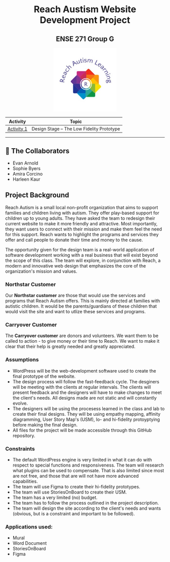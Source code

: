 <h1 align="center">Reach Austism Website Development Project</h1>
<h2 align="center">ENSE 271 Group G</h2>

<p align="center"> <img src="https://github.com/skyehawk023/ENSE-271-Group-G-Reach-Autism-Site/blob/main/Assets/Reach-autism-modified.png" alt="Reach Autism Logo" width="200" />
  

<div align="center">

| **Activity** | **Topic** |
|--------------|----------------------------------------------|
| [Activity 1](https://github.com/skyehawk023/ENSE-271-Group-G-Reach-Autism-Site/tree/main/Artifacts) | Design Stage – The Low Fidelity Prototype |

</div>

---

## 👥 The Collaborators

- Evan Arnold  
- Sophie Byers  
- Amira Corcino  
- Harleen Kaur


<div>
  <h2>Project Background</h2>
  <p> 
  Reach Autism is a small local non-profit organization that aims to support families and children living with autism. They offer play-based support for children up to young adults. They have asked the team to redesign their current website to make it more friendly and attractive. Most importantly, they want users to connect with their mission and make them feel the need for this support. Reach wants to highlight the programs and services they offer and call people to donate their time and money to the cause. 
  </p>
  <p>
  The opportunity given for the design team is a real-world application of software development working with a real business that will exist beyond the scope of this class. The team will explore, in conjunction with Reach, a modern and innovative web design that emphasizes the core of the organization's mission and values.</p>
  
</div>

<div>
  <h3>Northstar Customer</h3>
  <p>
  Our <b>Northstar customer</b> are those that would use the services and programs that Reach Autism
  offers. This is mainly directed at families with autistic children. It would be the parents/guardians of these
  children that would visit the site and want to utlize these services and programs.
  </p>


  <h3>Carryover Customer</h3>
  <p>
  The <b>Carryover customer</b> are donors and volunteers. We want them to be called to action - to give money or their time to Reach.
  We want to make it clear that their help is greatly needed and greatly appreciated.
  </p>

</div>

<div>
  
  <h3>Assumptions</h3>
    <ul>
      <li>WordPress will be the web-development software used to create the final prototype of the website.</li>
      <li>The design process will follow the fast-feedback cycle. The desginers will be meeting with the clients at regular intervals.
      The clients will present feedback and the designers will have to make changes to meet the client's needs. All designs made
      are not static and will constantly evolve.</li>
      <li>The designers will be using the procesess learned in the class and lab to create their final designs. They will be using
      empathy mapping, affinity diagramming, User Story Map's (USM), lo- and hi-fidelity protoyptying before making the final design.</li>
      <li>All files for the project will be made accessible through this GitHub repository.</li>
    </ul>
      
  <h3>Constraints</h3>
  <ul>
    <li>The default WordPress engine is very limited in what it can do with respect to special functions and responsiveness. The team will
    research what plugins can be used to compensate. That is also limited since most are not free, and those that are will not have more advanced capabilities.</li>
    <li>The team will use Figma to create their hi-fidelity prototypes.</li>
    <li>The team will use StoriesOnBoard to create their USM.</li>
    <li>The team has a very limited (no) budget.</li>
    <li>The team has to follow the process outlined in the project description.</li>
    <li>The team will design the site according to the client's needs and wants (obvious, but is a constraint and important to be followed).</li>
  </ul>


</div>
  

</div>

<h3>Applications used:</h3>
<ul>
  <li>Mural</li>
  <li>Word Document</li>
  <li>StoriesOnBoard</li>
  <li>Figma</li>
</ul>
